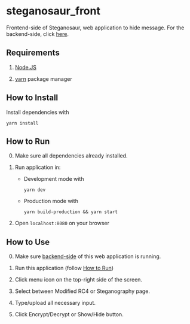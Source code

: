 # steganosaur_front

Frontend-side of Steganosaur, web application to hide message. For the backend-side, click [here](https://github.com/izharul-haq/steganosaur_back).

## Requirements

1. [Node.JS](https://nodejs.org/en/)

2. [yarn](https://yarnpkg.com/) package manager

## How to Install

Install dependencies with

    yarn install

## How to Run

0. Make sure all dependencies already installed.

1. Run application in:

   - Development mode with

         yarn dev

   - Production mode with

         yarn build-production && yarn start

2. Open `localhost:8080` on your browser

## How to Use

0. Make sure [backend-side](https://github.com/izharul-haq/steganosaur_back) of this web application is running.

1. Run this application (follow [How to Run](#how-to-run))

2. Click menu icon on the top-right side of the screen.

3. Select between Modified RC4 or Steganography page.

4. Type/upload all necessary input.

5. Click Encrypt/Decrypt or Show/Hide button.
